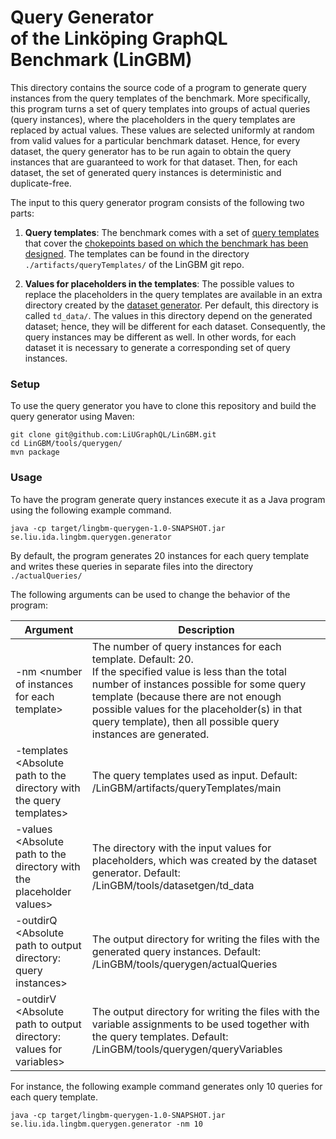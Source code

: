 # Query Generator <br/> of the Linköping GraphQL Benchmark (LinGBM)
This directory contains the source code of a program to generate query instances from the query templates of the benchmark. More specifically, this program turns a set of query templates into groups of actual queries (query instances), where the placeholders in the query templates are replaced by actual values. These values are selected uniformly at random from valid values for a particular benchmark dataset. Hence, for every dataset, the query generator has to be run again to obtain the query instances that are guaranteed to work for that dataset. Then, for each dataset, the set of generated query instances is deterministic and duplicate-free. 

The input to this query generator program consists of the following two parts:

1. **Query templates**: The benchmark comes with a set of [query templates](https://github.com/LiUGraphQL/LinGBM/wiki/Query-Templates-of-the-Benchmark) that cover the [chokepoints based on which the benchmark has been designed](https://github.com/LiUGraphQL/LinGBM/wiki/Choke-Points-for-a-GraphQL-Performance-Benchmark). The templates can be found in the directory `./artifacts/queryTemplates/` of the LinGBM git repo.

2. **Values for placeholders in the templates**: The possible values to replace the placeholders in the query templates are available in an extra directory created by the [dataset generator](https://github.com/LiUGraphQL/LinGBM/tree/master/tools/datasetgen). Per default, this directory is called `td_data/`. The values in this directory depend on the generated dataset; hence, they will be different for each dataset. Consequently, the query instances may be different as well. In other words, for each dataset it is necessary to generate a corresponding set of query instances.

### Setup

To use the query generator you have to clone this repository and build the query generator using Maven:

```
git clone git@github.com:LiUGraphQL/LinGBM.git
cd LinGBM/tools/querygen/
mvn package
```

### Usage

To have the program generate query instances execute it as a Java program using the following example command.

```
java -cp target/lingbm-querygen-1.0-SNAPSHOT.jar se.liu.ida.lingbm.querygen.generator
```

By default, the program generates 20 instances for each query template and writes these queries in separate files into the directory `./actualQueries/`

The following arguments can be used to change the behavior of the program:

| Argument | Description |
| ------ | ------|
|-nm \<number of instances for each template> |The number of query instances for each template. Default: 20. <br> If the specified value is less than the total number of instances possible for some query template (because there are not enough possible values for the placeholder(s) in that query template), then all possible query instances are generated.| 
|-templates \<Absolute path to the directory with the query templates> |The query templates used as input. Default: /LinGBM/artifacts/queryTemplates/main| 
|-values \<Absolute path to the directory with the placeholder values> |The directory with the input values for placeholders, which was created by the dataset generator. Default: /LinGBM/tools/datasetgen/td_data |
|-outdirQ \<Absolute path to output directory: query instances> |The output directory for writing the files with the generated query instances. Default: /LinGBM/tools/querygen/actualQueries|
|-outdirV \<Absolute path to output directory: values for variables> |The output directory for writing the files with the variable assignments to be used together with the query templates. Default: /LinGBM/tools/querygen/queryVariables |

For instance, the following example command generates only 10 queries for each query template.

```
java -cp target/lingbm-querygen-1.0-SNAPSHOT.jar se.liu.ida.lingbm.querygen.generator -nm 10
```
